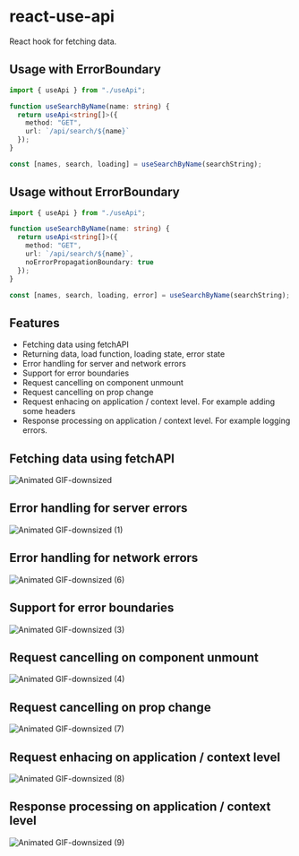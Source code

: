 # react-use-api

React hook for fetching data.

## Usage with ErrorBoundary
```typescript
import { useApi } from "./useApi";

function useSearchByName(name: string) {
  return useApi<string[]>({
    method: "GET",
    url: `/api/search/${name}`
  });
}

const [names, search, loading] = useSearchByName(searchString);
```

## Usage without ErrorBoundary
```typescript
import { useApi } from "./useApi";

function useSearchByName(name: string) {
  return useApi<string[]>({
    method: "GET",
    url: `/api/search/${name}`,
    noErrorPropagationBoundary: true
  });
}

const [names, search, loading, error] = useSearchByName(searchString);
```

## Features
- Fetching data using fetchAPI
- Returning data, load function, loading state, error state
- Error handling for server and network errors
- Support for error boundaries
- Request cancelling on component unmount
- Request cancelling on prop change
- Request enhacing on application / context level. For example adding some headers
- Response processing on application / context level. For example logging errors.

## Fetching data using fetchAPI

![Animated GIF-downsized](https://user-images.githubusercontent.com/3163392/85226978-99a21480-b3da-11ea-8262-cc7163124b3b.gif)

## Error handling for server errors

![Animated GIF-downsized (1)](https://user-images.githubusercontent.com/3163392/85226980-9c9d0500-b3da-11ea-8998-c565d1dbc1ae.gif)

## Error handling for network errors

![Animated GIF-downsized (6)](https://user-images.githubusercontent.com/3163392/85227148-d0c4f580-b3db-11ea-827c-7ab23b8672a9.gif)

## Support for error boundaries

![Animated GIF-downsized (3)](https://user-images.githubusercontent.com/3163392/85226984-a161b900-b3da-11ea-8303-b38faabeb8f3.gif)

## Request cancelling on component unmount

![Animated GIF-downsized (4)](https://user-images.githubusercontent.com/3163392/85226987-a3c41300-b3da-11ea-956f-7836d5552611.gif)

## Request cancelling on prop change

![Animated GIF-downsized (7)](https://user-images.githubusercontent.com/3163392/85227149-d28eb900-b3db-11ea-8e50-28b6fac65ff7.gif)

## Request enhacing on application / context level

![Animated GIF-downsized (8)](https://user-images.githubusercontent.com/3163392/85233355-d6cfcc00-b405-11ea-97e1-da4af116512a.gif)

## Response processing on application / context level

![Animated GIF-downsized (9)](https://user-images.githubusercontent.com/3163392/85233410-329a5500-b406-11ea-9dde-82ddb568c3f1.gif)
